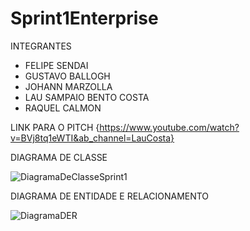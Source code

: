 # Sprint1Enterprise
  INTEGRANTES

- FELIPE SENDAI
- GUSTAVO BALLOGH 
- JOHANN MARZOLLA 
- LAU SAMPAIO BENTO COSTA 
- RAQUEL CALMON 

LINK PARA O PITCH {https://www.youtube.com/watch?v=BVj8tq1eWTI&ab_channel=LauCosta}


DIAGRAMA DE CLASSE

![DiagramaDeClasseSprint1](https://github.com/ChallengeLGroup/Sprint1Enterprise/assets/146037864/432128ad-c8e6-4ba7-b4d0-a97fb651672f)


DIAGRAMA DE ENTIDADE E RELACIONAMENTO


![DiagramaDER](https://github.com/ChallengeLGroup/Sprint1Enterprise/assets/146037864/3a6f0c50-e4b4-4a2e-804c-e651b589fa93)


